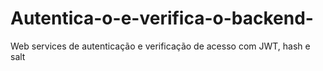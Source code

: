# Autentica-o-e-verifica-o-backend-
Web services de autenticação e verificação de acesso com JWT, hash e salt
